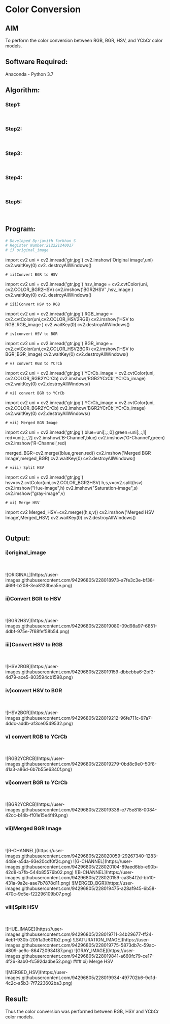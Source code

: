 # Color Conversion
## AIM
To perform the color conversion between RGB, BGR, HSV, and YCbCr color models.

## Software Required:
Anaconda - Python 3.7
## Algorithm:
### Step1:
<br>

### Step2:
<br>

### Step3:
<br>

### Step4:
<br>

### Step5:
<br>

## Program:
```python
# Developed By:javith farkhan S
# Register Number:212221240017
# i) original_image
```
import cv2
uni = cv2.imread('gtr.jpg')
cv2.imshow('Original image',uni)
cv2.waitKey(0)
cv2. destroyAllWindows()

```
# ii)Convert BGR to HSV
```
import cv2
uni = cv2.imread('gtr.jpg')
hsv_image = cv2.cvtColor(uni, cv2.COLOR_BGR2HSV)
cv2.imshow('BGR2HSV' ,hsv_image )
cv2.waitKey(0)
cv2. destroyAllWindows()
```
# iii)Convert HSV to RGB
```
import cv2
uni = cv2.imread('gtr.jpg')
RGB_image = cv2.cvtColor(uni,cv2.COLOR_HSV2RGB)
cv2.imshow('HSV to RGB',RGB_image )
cv2.waitKey(0)
cv2.destroyAllWindows()
```
# iv)convert HSV to BGR
```
import cv2
uni = cv2.imread('gtr.jpg')
BGR_image = cv2.cvtColor(uni,cv2.COLOR_HSV2BGR)
cv2.imshow('HSV to BGR',BGR_image)
cv2.waitKey(0)
cv2.destroyAllWindows()
```
# v) convert RGB to YCrCb
```
import cv2
uni = cv2.imread('gtr.jpg')
YCrCb_image = cv2.cvtColor(uni, cv2.COLOR_RGB2YCrCb)
cv2.imshow('RGB2YCrCb',YCrCb_image)
cv2.waitKey(0)
cv2.destroyAllWindows()
```
# vi) convert BGR to YCrCb
```
import cv2
uni = cv2.imread('gtr.jpg')
YCrCb_image = cv2.cvtColor(uni, cv2.COLOR_BGR2YCrCb)
cv2.imshow('BGR2YCrCb',YCrCb_image)
cv2.waitKey(0)
cv2.destroyAllWindows()
```
# vii) Merged BGR Image
```
import cv2
uni = cv2.imread('gtr.jpg')
blue=uni[:,:,0]
green=uni[:,:,1]
red=uni[:,:,2]
cv2.imshow('B-Channel',blue)
cv2.imshow('G-Channel',green)
cv2.imshow('R-Channel',red)

merged_BGR=cv2.merge((blue,green,red))
cv2.imshow('Merged BGR Image',merged_BGR)
cv2.waitKey(0)
cv2.destroyAllWindows()
```
# viii) Split HSV
```
import cv2
uni = cv2.imread('gtr.jpg')
hsv=cv2.cvtColor(uni,cv2.COLOR_BGR2HSV)
h,s,v=cv2.split(hsv)
cv2.imshow("Hue-image",h)
cv2.imshow("Saturation-image",s)
cv2.imshow("gray-image",v)
```
# xi) Merge HSV
```
import cv2
Merged_HSV=cv2.merge((h,s,v))
cv2.imshow('Merged HSV Image',Merged_HSV)
cv2.waitKey(0)
cv2.destroyAllWindows()
```

```
## Output:
### i)original_image
<br>
<br>
![ORIGINAL](https://user-images.githubusercontent.com/94296805/228018973-a7fe3c3e-bf38-469f-b208-3ea8123bea5e.png)


### ii)Convert BGR to HSV
<br>
<br>
![BGR2HSV](https://user-images.githubusercontent.com/94296805/228019080-09d98a97-6851-4dbf-975e-7f68fef58b54.png)



### iii)Convert HSV to RGB
<br>
<br>
![HSV2RGB](https://user-images.githubusercontent.com/94296805/228019159-dbbcbba6-2bf3-4d79-ace5-803594cb1598.png)



### iv)convert HSV to BGR
<br>
<br>
![HSV2BGR](https://user-images.githubusercontent.com/94296805/228019212-96fe711c-97a7-4ddc-addb-af3ce0549532.png)


### v) convert RGB to YCrCb
<br>
<br>
![RGB2YCRCB](https://user-images.githubusercontent.com/94296805/228019279-0bd8c9e0-50f8-41a3-a86d-6b7b55e6340f.png)



### vi)convert BGR to YCrCb
<br>
<br>
![BGR2YCRCB](https://user-images.githubusercontent.com/94296805/228019338-e775e818-0084-42cc-b14b-ff01e15e4f49.png)



### vii)Merged BGR Image
<br>
<br>
![R-CHANNEL](https://user-images.githubusercontent.com/94296805/228020059-29267340-1283-448e-a5da-93e20cdf0f2c.png)
![G-CHANNEL](https://user-images.githubusercontent.com/94296805/228020104-89aed6bb-e90b-42d8-b7fb-544b85576b02.png)
![B-CHANNEL](https://user-images.githubusercontent.com/94296805/228020159-ca354f2d-bb10-431a-9a2e-aae7b7878d11.png)
![MERGED_BGR](https://user-images.githubusercontent.com/94296805/228019475-a28af945-6b58-470c-9c5e-f22296109b07.png)



### viii)Split HSV
<br>
<br>
![HUE_IMAGE](https://user-images.githubusercontent.com/94296805/228019711-34b29677-ff24-4eb1-930b-2051a3e601b2.png)
![SATURATION_IMAGE](https://user-images.githubusercontent.com/94296805/228019775-5873db7c-59ac-4809-ae9c-864720934f87.png)
![GRAY_IMAGE](https://user-images.githubusercontent.com/94296805/228019841-a660fc79-ce17-4f26-8ab0-fc592dadbe52.png)
### xi) Merge HSV
<br>
<br>
![MERGED_HSV](https://user-images.githubusercontent.com/94296805/228019934-497702b6-9d1d-4c2c-a5b3-7f7223602ba3.png)


## Result:
Thus the color conversion was performed between RGB, HSV and YCbCr color models.
